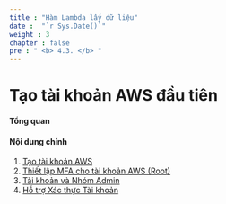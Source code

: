 ```yaml
---
title : "Hàm Lambda lấy dữ liệu"
date :  "`r Sys.Date()`" 
weight : 3
chapter : false
pre : " <b> 4.3. </b> "
---
```


# Tạo tài khoản AWS đầu tiên

#### Tổng quan

#### Nội dung chính

1. [Tạo tài khoản AWS](1-create-new-aws-account/)
2. [Thiết lập MFA cho tài khoản AWS (Root)](2-mfa-setup-for-aws-user-(root)/)
3. [Tài khoản và Nhóm Admin](3-create-admin-user-and-group/)
4. [Hỗ trợ Xác thực Tài khoản](4-verify-new-account/)